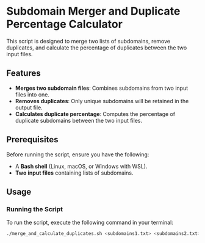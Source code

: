 # Subdomain Merger and Duplicate Percentage Calculator

This script is designed to merge two lists of subdomains, remove duplicates, and calculate the percentage of duplicates between the two input files.

## Features
- **Merges two subdomain files**: Combines subdomains from two input files into one.
- **Removes duplicates**: Only unique subdomains will be retained in the output file.
- **Calculates duplicate percentage**: Computes the percentage of duplicate subdomains between the two input files.

## Prerequisites
Before running the script, ensure you have the following:
- A **Bash shell** (Linux, macOS, or Windows with WSL).
- **Two input files** containing lists of subdomains.

## Usage

### Running the Script

To run the script, execute the following command in your terminal:

```bash
./merge_and_calculate_duplicates.sh <subdomains1.txt> <subdomains2.txt> <output_file.txt>
